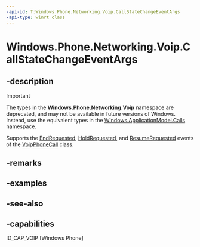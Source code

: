 ```yaml
---
-api-id: T:Windows.Phone.Networking.Voip.CallStateChangeEventArgs
-api-type: winrt class
---
```


<!-- Class syntax.
public class CallStateChangeEventArgs : Windows.Phone.Networking.Voip.ICallStateChangeEventArgs
-->

# Windows.Phone.Networking.Voip.CallStateChangeEventArgs

## -description

> [!IMPORTANT]
> The types in the **Windows.Phone.Networking.Voip** namespace are deprecated, and may not be available in future versions of Windows. Instead, use the equivalent types in the [Windows.ApplicationModel.Calls](/uwp/api/windows.applicationmodel.calls) namespace.

Supports the [EndRequested](voipphonecall_endrequested.md), [HoldRequested](voipphonecall_holdrequested.md), and [ResumeRequested](voipphonecall_resumerequested.md) events of the [VoipPhoneCall](voipphonecall.md) class.

## -remarks

## -examples

## -see-also

## -capabilities
ID_CAP_VOIP [Windows Phone]

